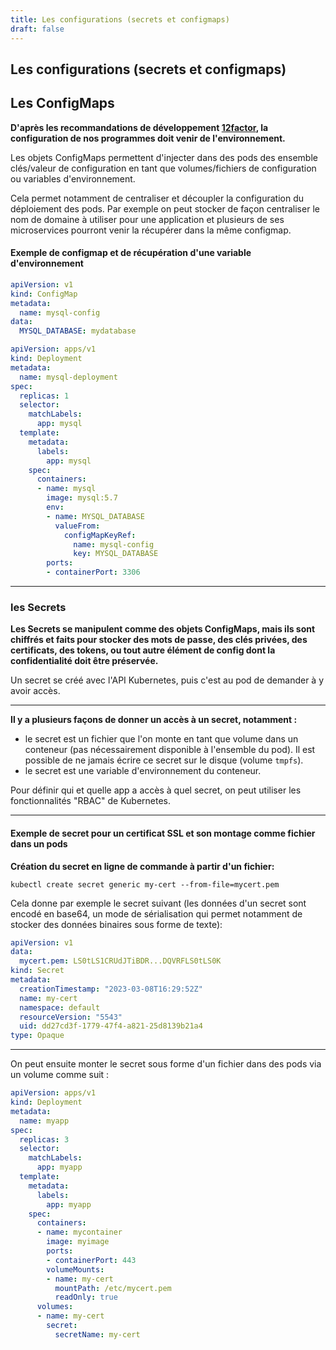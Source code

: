 ```yaml
---
title: Les configurations (secrets et configmaps) 
draft: false
---
```


## Les configurations (secrets et configmaps) 


## Les ConfigMaps 

**D'après les recommandations de développement [12factor](https://12factor.net), la configuration de nos programmes doit venir de l'environnement.**

Les objets ConfigMaps permettent d'injecter dans des pods des ensemble clés/valeur de configuration en tant que volumes/fichiers de configuration ou variables d'environnement.

Cela permet notamment de centraliser et découpler la configuration du déploiement des pods. Par exemple on peut stocker de façon centraliser le nom de domaine à utiliser pour une application et plusieurs de ses microservices pourront venir la récupérer dans la même configmap.

#### Exemple de configmap et de récupération d'une variable d'environnement

```yaml
apiVersion: v1
kind: ConfigMap
metadata:
  name: mysql-config
data:
  MYSQL_DATABASE: mydatabase
```

```yaml
apiVersion: apps/v1
kind: Deployment
metadata:
  name: mysql-deployment
spec:
  replicas: 1
  selector:
    matchLabels:
      app: mysql
  template:
    metadata:
      labels:
        app: mysql
    spec:
      containers:
      - name: mysql
        image: mysql:5.7
        env:
        - name: MYSQL_DATABASE
          valueFrom:
            configMapKeyRef:
              name: mysql-config
              key: MYSQL_DATABASE
        ports:
        - containerPort: 3306
```

---


### les Secrets

**Les Secrets se manipulent comme des objets ConfigMaps, mais ils sont chiffrés et faits pour stocker des mots de passe, des clés privées, des certificats, des tokens, ou tout autre élément de config dont la confidentialité doit être préservée.**

Un secret se créé avec l'API Kubernetes, puis c'est au pod de demander à y avoir accès.

---

**Il y a plusieurs façons de donner un accès à un secret, notamment :**
- le secret est un fichier que l'on monte en tant que volume dans un conteneur (pas nécessairement disponible à l'ensemble du pod). Il est possible de ne jamais écrire ce secret sur le disque (volume `tmpfs`).
- le secret est une variable d'environnement du conteneur.

Pour définir qui et quelle app a accès à quel secret, on peut utiliser les fonctionnalités "RBAC" de Kubernetes.

---


#### Exemple de secret pour un certificat SSL et son montage comme fichier dans un pods

**Création du secret en ligne de commande à partir d'un fichier:**

`kubectl create secret generic my-cert --from-file=mycert.pem`

Cela donne par exemple le secret suivant (les données d'un secret sont encodé en base64, un mode de sérialisation qui permet notamment de stocker des données binaires sous forme de texte):

```yaml
apiVersion: v1
data:
  mycert.pem: LS0tLS1CRUdJTiBDR...DQVRFLS0tLS0K
kind: Secret
metadata:
  creationTimestamp: "2023-03-08T16:29:52Z"
  name: my-cert
  namespace: default
  resourceVersion: "5543"
  uid: dd27cd3f-1779-47f4-a821-25d8139b21a4
type: Opaque
```

---


On peut ensuite monter le secret sous forme d'un fichier dans des pods via un volume comme suit :

```yaml
apiVersion: apps/v1
kind: Deployment
metadata:
  name: myapp
spec:
  replicas: 3
  selector:
    matchLabels:
      app: myapp
  template:
    metadata:
      labels:
        app: myapp
    spec:
      containers:
      - name: mycontainer
        image: myimage
        ports:
        - containerPort: 443
        volumeMounts:
        - name: my-cert
          mountPath: /etc/mycert.pem
          readOnly: true
      volumes:
      - name: my-cert
        secret:
          secretName: my-cert
```


